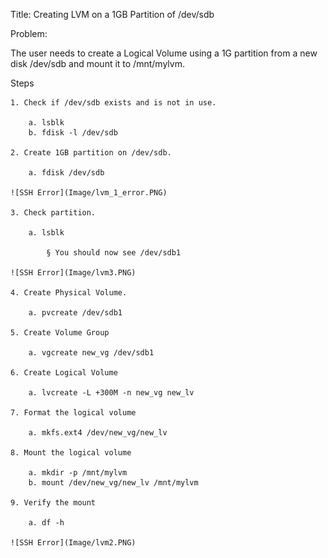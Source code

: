 Title: Creating LVM on a 1GB Partition of /dev/sdb

Problem:

The user needs to create a Logical Volume using a 1G partition from a new disk /dev/sdb and mount it to /mnt/mylvm.

Steps

	1. Check if /dev/sdb exists and is not in use.

		a. lsblk
		b. fdisk -l /dev/sdb
	
	2. Create 1GB partition on /dev/sdb.

		a. fdisk /dev/sdb
	
	![SSH Error](Image/lvm_1_error.PNG)

	3. Check partition.
	
		a. lsblk
		
			§ You should now see /dev/sdb1
	
	![SSH Error](Image/lvm3.PNG)

	4. Create Physical Volume.
	
		a. pvcreate /dev/sdb1
	
	5. Create Volume Group

		a. vgcreate new_vg /dev/sdb1 
	
	6. Create Logical Volume

		a. lvcreate -L +300M -n new_vg new_lv 

	7. Format the logical volume

		a. mkfs.ext4 /dev/new_vg/new_lv
	
	8. Mount the logical volume

		a. mkdir -p /mnt/mylvm
		b. mount /dev/new_vg/new_lv /mnt/mylvm
	
	9. Verify the mount

		a. df -h

	![SSH Error](Image/lvm2.PNG)
